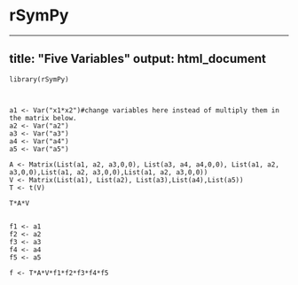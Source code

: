 # rSymPy
---
title: "Five Variables"
output: html_document
---


```{r}
library(rSymPy)


```




```{r, echo=FALSE}

a1 <- Var("x1*x2")#change variables here instead of multiply them in the matrix below.
a2 <- Var("a2")
a3 <- Var("a3")
a4 <- Var("a4")
a5 <- Var("a5")

A <- Matrix(List(a1, a2, a3,0,0), List(a3, a4, a4,0,0), List(a1, a2, a3,0,0),List(a1, a2, a3,0,0),List(a1, a2, a3,0,0))
V <- Matrix(List(a1), List(a2), List(a3),List(a4),List(a5))
T <- t(V)

T*A*V


f1 <- a1
f2 <- a2
f3 <- a3
f4 <- a4
f5 <- a5

f <- T*A*V*f1*f2*f3*f4*f5

```
